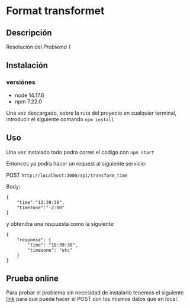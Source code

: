 # Format transformet

## Descripción
Resolución del *Problema 1* 

## Instalación
### versiónes 
* node 14.17.6
* npm 7.22.0

Una vez descargado, sobre la ruta del proyecto en cualquier terminal, introducir el siguiente comando `npm install`

## Uso
Una vez instalado todo podra correr el codigo con `npm start`

Entonces ya podra hacer un request al siguiente servicio:

POST `http://localhost:3000/api/transform_time` 

Body:

```
{
	"time":"12:39:30",
	"timezone":"-2:00"
}
```

y obtendra una respuesta como la siguiente:
```
{
	"response": {
		"time": "10:39:30",
		"timezone": "utc"
	}
}
```

## Prueba online
Para probar el problema sin necesidad de instalarlo tenemos el siguiente [link](https://format-transformet.herokuapp.com/api/transform_time) para que pueda hacer el POST
con los mismos datos que en local.



